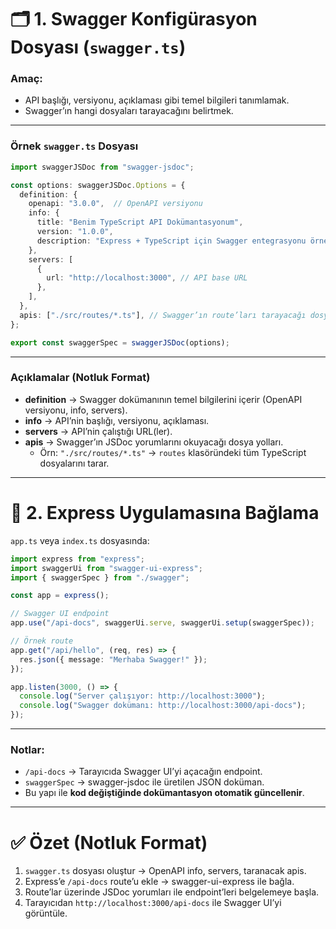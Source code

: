 
# 🗂 1. Swagger Konfigürasyon Dosyası (`swagger.ts`)

### Amaç:

- API başlığı, versiyonu, açıklaması gibi temel bilgileri tanımlamak.
- Swagger’ın hangi dosyaları tarayacağını belirtmek.

---

### Örnek `swagger.ts` Dosyası

```ts
import swaggerJSDoc from "swagger-jsdoc";

const options: swaggerJSDoc.Options = {
  definition: {
    openapi: "3.0.0",  // OpenAPI versiyonu
    info: {
      title: "Benim TypeScript API Dokümantasyonum",
      version: "1.0.0",
      description: "Express + TypeScript için Swagger entegrasyonu örneği",
    },
    servers: [
      {
        url: "http://localhost:3000", // API base URL
      },
    ],
  },
  apis: ["./src/routes/*.ts"], // Swagger’ın route’ları tarayacağı dosyalar
};

export const swaggerSpec = swaggerJSDoc(options);
```

---

### Açıklamalar (Notluk Format)

- **definition** → Swagger dokümanının temel bilgilerini içerir (OpenAPI versiyonu, info, servers).
- **info** → API’nin başlığı, versiyonu, açıklaması.
- **servers** → API’nin çalıştığı URL(ler).
- **apis** → Swagger’ın JSDoc yorumlarını okuyacağı dosya yolları.
    - Örn: `"./src/routes/*.ts"` → `routes` klasöründeki tüm TypeScript dosyalarını tarar.

---

# 🔗 2. Express Uygulamasına Bağlama

`app.ts` veya `index.ts` dosyasında:

```ts
import express from "express";
import swaggerUi from "swagger-ui-express";
import { swaggerSpec } from "./swagger";

const app = express();

// Swagger UI endpoint
app.use("/api-docs", swaggerUi.serve, swaggerUi.setup(swaggerSpec));

// Örnek route
app.get("/api/hello", (req, res) => {
  res.json({ message: "Merhaba Swagger!" });
});

app.listen(3000, () => {
  console.log("Server çalışıyor: http://localhost:3000");
  console.log("Swagger dokümanı: http://localhost:3000/api-docs");
});
```

---

### Notlar:

- `/api-docs` → Tarayıcıda Swagger UI’yi açacağın endpoint.
- `swaggerSpec` → swagger-jsdoc ile üretilen JSON doküman.
- Bu yapı ile **kod değiştiğinde dokümantasyon otomatik güncellenir**.

---

# ✅ Özet (Notluk Format)

1. `swagger.ts` dosyası oluştur → OpenAPI info, servers, taranacak apis.
2. Express’e `/api-docs` route’u ekle → swagger-ui-express ile bağla.
3. Route’lar üzerinde JSDoc yorumları ile endpoint’leri belgelemeye başla.
4. Tarayıcıdan `http://localhost:3000/api-docs` ile Swagger UI’yi görüntüle.

